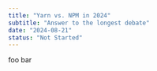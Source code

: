 ```yaml
---
title: "Yarn vs. NPM in 2024"
subtitle: "Answer to the longest debate"
date: "2024-08-21"
status: "Not Started"
---
```


foo bar
